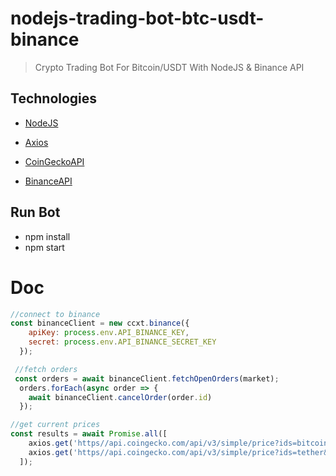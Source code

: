 # nodejs-trading-bot-btc-usdt-binance
> Crypto Trading Bot For Bitcoin/USDT With NodeJS & Binance API

## Technologies

-  [NodeJS](https://nodejs.org/en/)

-  [Axios](https://axios-http.com/fr/docs/intro)

-  [CoinGeckoAPI](https://www.coingecko.com/en/api/documentation)

-  [BinanceAPI](https://www.binance.com/en/binance-api)

## Run Bot

- npm install
- npm start

#  Doc
```javascript
//connect to binance
const binanceClient = new ccxt.binance({
    apiKey: process.env.API_BINANCE_KEY,
    secret: process.env.API_BINANCE_SECRET_KEY
  });

 //fetch orders
 const orders = await binanceClient.fetchOpenOrders(market);
  orders.forEach(async order => {
    await binanceClient.cancelOrder(order.id)
  });

//get current prices
const results = await Promise.all([
    axios.get('https//api.coingecko.com/api/v3/simple/price?ids=bitcoin&vs_currencies=usd'),
    axios.get('https//api.coingecko.com/api/v3/simple/price?ids=tether&vs_currencies=usd'),
  ]);

```
